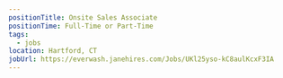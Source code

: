 ```yaml
---
positionTitle: Onsite Sales Associate
positionTime: Full-Time or Part-Time
tags:
  - jobs
location: Hartford, CT
jobUrl: https://everwash.janehires.com/Jobs/UKl25yso-kC8aulKcxF3IA
---
```

